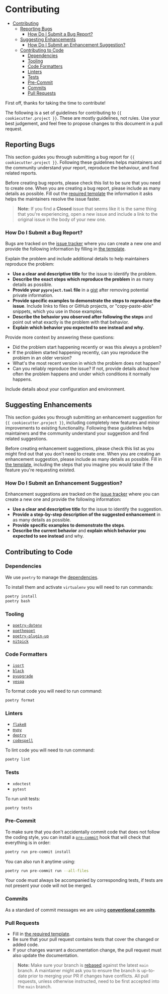 # Contributing

- [Contributing](#contributing)
  - [Reporting Bugs](#reporting-bugs)
    - [How Do I Submit a Bug Report?](#how-do-i-submit-a-bug-report)
  - [Suggesting Enhancements](#suggesting-enhancements)
    - [How Do I Submit an Enhancement Suggestion?](#how-do-i-submit-an-enhancement-suggestion)
  - [Contributing to Code](#contributing-to-code)
    - [Dependencies](#dependencies)
    - [Tooling](#tooling)
    - [Code Formatters](#code-formatters)
    - [Linters](#linters)
    - [Tests](#tests)
    - [Pre-Commit](#pre-commit)
    - [Commits](#commits)
    - [Pull Requests](#pull-requests)

First off, thanks for taking the time to contribute!

The following is a set of guidelines for contributing to `{{ cookiecutter.project }}`. These are mostly guidelines,
not rules. Use your best judgement, and feel free to propose changes to this document in a pull
request.

## Reporting Bugs

This section guides you through submitting a bug report for `{{ cookiecutter.project }}`. Following these guidelines
helps maintainers and the community understand your report, reproduce the behaviour, and find
related reports.

Before creating bug reports, please check this list to be sure that you need to create one. When you
are creating a bug report, please include as many details as possible. Fill out
the [required template][bug_report] the information it asks helps the maintainers resolve the issue
faster.

> **Note:** If you find a **Closed** issue that seems like it is the same thing that you're
> experiencing, open a new issue and include a link to the original issue in the body of your new
> one.

### How Do I Submit a Bug Report?

Bugs are tracked on the [issue tracker][issues] where you can create a new one and provide
the following information by filling in [the template][bug_report].

Explain the problem and include additional details to help maintainers reproduce the problem:

- **Use a clear and descriptive title** for the issue to identify the problem.
- **Describe the exact steps which reproduce the problem** in as many details as possible.
- **Provide your `pyproject.toml` file** in a [gist][gist] after removing
  potential private information.
- **Provide specific examples to demonstrate the steps to reproduce the issue**. Include links to
  files or GitHub projects, or "copy-paste-able" snippets, which you use in those examples.
- **Describe the behavior you observed after following the steps** and point out what exactly is the
  problem with that behavior.
- **Explain which behavior you expected to see instead and why.**

Provide more context by answering these questions:

- Did the problem start happening recently or was this always a problem?
- If the problem started happening recently, can you reproduce the problem in an older version?
- What's the most recent version in which the problem does not happen?
- Can you reliably reproduce the issue? If not, provide details about how often the problem happens
  and under which conditions it normally happens.

Include details about your configuration and environment.

## Suggesting Enhancements

This section guides you through submitting an enhancement suggestion for `{{ cookiecutter.project }}`, including
completely new features and minor improvements to existing functionality. Following these guidelines
helps maintainers and the community understand your suggestion and find related suggestions.

Before creating enhancement suggestions, please check this list as you might find out that you don't
need to create one. When you are creating an enhancement suggestion, please include as many details
as possible. Fill in [the template][feature_request], including the steps that you imagine you would
take if the feature you're requesting existed.

### How Do I Submit an Enhancement Suggestion?

Enhancement suggestions are tracked on the [issue tracker][issues] where you can create a new one
and provide the following information:

- **Use a clear and descriptive title** for the issue to identify the suggestion.
- **Provide a step-by-step description of the suggested enhancement** in as many details as possible.
- **Provide specific examples to demonstrate the steps**.
- **Describe the current behavior** and **explain which behavior you expected to see instead** and why.

## Contributing to Code

### Dependencies

We use `poetry` to manage the [dependencies][poetry].

To install them and activate `virtualenv` you will need to run commands:

```bash
poetry install
poetry bash
```

### Tooling

- [`poetry-dotenv`][poetry-dotenv]
- [`poethepoet`][poethepoet]
- [`poetry-plugin-up`][poetry-plugin-up]
- [`nitpick`][nitpick]

### Code Formatters

- [`isort`][isort]
- [`black`][black]
- [`pyupgrade`][pyupgrade]
- [`yesqa`][yesqa]

To format code you will need to run command:

```bash
poetry format
```

### Linters

- [`flake8`][flake8]
- [`mypy`][mypy]
- [`deptry`][deptry]
- [`codespell`][codespell]

To lint code you will need to run command:

```bash
poetry lint
```

### Tests

- `xdoctest`
- `pytest`

To run unit tests:

```bash
poetry tests
```

### Pre-Commit

To make sure that you don't accidentally commit code that does not follow the coding style, you can
install a [`pre-commit`][pre-commit] hook that will check that everything is in order:

```bash
poetry run pre-commit install
```

You can also run it anytime using:

```bash
poetry run pre-commit run --all-files
```

Your code must always be accompanied by corresponding tests, if tests are not present your code will
not be merged.

### Commits

As a standard of commit messages we are using **[conventional commits][commits]**.

### Pull Requests

- Fill in [the required template][pull_request_template].
- Be sure that your pull request contains tests that cover the changed or added code.
- If your changes warrant a documentation change, the pull request must also update the
  documentation.

> **Note:** Make sure your branch is [rebased][rebased] against the latest `main` branch. A
> maintainer might ask you to ensure the branch is up-to-date
> prior to merging your PR if changes have conflicts. All pull requests, unless otherwise
> instructed, need to be first accepted into the `main` branch.

[bug_report]: https://github.com/volopivoshenko/poetry-dotenv/blob/main/.github/ISSUE_TEMPLATE/bug_report.md

[issues]: https://github.com/volopivoshenko/poetry-dotenv/issues

[gist]: https://gist.github.com

[feature_request]: https://github.com/volopivoshenko/poetry-dotenv/blob/main/.github/ISSUE_TEMPLATE/feature_request.md

[poetry]: https://github.com/python-poetry/poetry

[poetry-dotenv]: https://github.com/volopivoshenko/poetry-dotenv

[poethepoet]: https://github.com/nat-n/poethepoet

[poetry-plugin-up]: https://github.com/MousaZeidBaker/poetry-plugin-up

[nitpick]: https://github.com/andreoliwa/nitpick

[isort]: https://github.com/PyCQA/isort

[black]: https://github.com/psf/black

[pyupgrade]: https://github.com/asottile/pyupgrade

[yesqa]: https://github.com/asottile/yesqa

[flake8]: https://github.com/wemake-services/wemake-python-styleguide

[mypy]: https://github.com/python/mypy

[deptry]: https://github.com/fpgmaas/deptry

[codespell]: https://github.com/codespell-project/codespell

[xdoctest]: https://github.com/Erotemic/xdoctest

[pytest]: https://github.com/pytest-dev/pytest

[pre-commit]: https://pre-commit.com

[commits]: https://www.conventionalcommits.org/en/v1.0.0

[pull_request_template]: https://github.com/volopivoshenko/poetry-dotenv/blob/main/.github/PULL_REQUEST_TEMPLATE.md

[rebased]: https://docs.github.com/en/free-pro-team@latest/github/using-git/about-git-rebase
